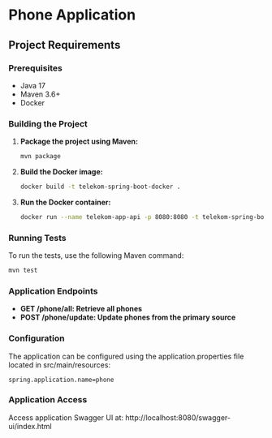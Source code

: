 # Phone Application

## Project Requirements

### Prerequisites
- Java 17
- Maven 3.6+
- Docker

### Building the Project
1. **Package the project using Maven:**
   ```bash
   mvn package
   ```
2. **Build the Docker image:**
   ```bash
   docker build -t telekom-spring-boot-docker .
   ```
3. **Run the Docker container:**
   ```bash
   docker run --name telekom-app-api -p 8080:8080 -t telekom-spring-boot-docker
   ```

### Running Tests
To run the tests, use the following Maven command:
```bash
mvn test
```

### Application Endpoints
- **GET /phone/all: Retrieve all phones**
- **POST /phone/update: Update phones from the primary source**

### Configuration
The application can be configured using the application.properties file located in src/main/resources:
```properties
spring.application.name=phone
```

### Application Access
Access application Swagger UI at: http://localhost:8080/swagger-ui/index.html